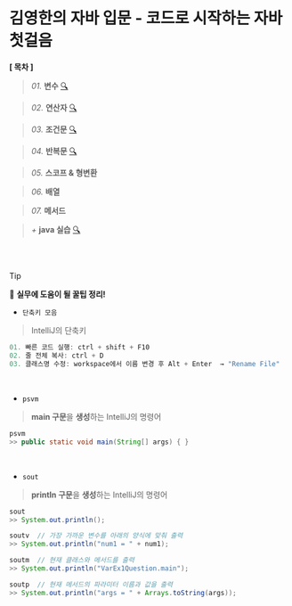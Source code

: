 # 김영한의 자바 입문 - 코드로 시작하는 자바 첫걸음

**[ 목차 ]**

> *01.* **변수** [ 🔍 ](https://github.com/Kim-SeongSu/Inflearn/blob/main/01.%20%EC%9E%90%EB%B0%94%20%EC%9E%85%EB%AC%B8/01.%20%EB%B3%80%EC%88%98%20(variable).md)

> *02.* **연산자** [ 🔍 ](https://github.com/Kim-SeongSu/Inflearn/blob/main/01.%20%EC%9E%90%EB%B0%94%20%EC%9E%85%EB%AC%B8/02.%20%EC%97%B0%EC%82%B0%EC%9E%90%20(operator).md)

> *03.* **조건문** [ 🔍 ](https://github.com/Kim-SeongSu/Inflearn/blob/main/01.%20%EC%9E%90%EB%B0%94%20%EC%9E%85%EB%AC%B8/03.%20%EC%A1%B0%EA%B1%B4%EB%AC%B8%20(conditional).md)

> *04.* **반복문** [ 🔍 ](https://github.com/Kim-SeongSu/Inflearn/blob/main/01.%20%EC%9E%90%EB%B0%94%20%EC%9E%85%EB%AC%B8/04.%20%EB%B0%98%EB%B3%B5%EB%AC%B8%20(loop).md)

> *05.* **스코프 & 형변환**

> *06.* **배열**

> *07.* **메서드**

> *+* **java 실습** [ 🔍 ](https://github.com/Kim-SeongSu/Inflearn/tree/main/01.%20%EC%9E%90%EB%B0%94%20%EC%9E%85%EB%AC%B8/src)
<br>

## 
> [!TIP]
> 🔆 **실무에 도움이 될 꿀팁 정리!**

- `단축키 모음`
> IntelliJ의 단축키
```java
01. 빠른 코드 실행: ctrl + shift + F10
02. 줄 전체 복사: ctrl + D
03. 클래스명 수정: workspace에서 이름 변경 후 Alt + Enter  → "Rename File"
```
<br>

- `psvm`
> **main 구문**을 **생성**하는 IntelliJ의 명령어
```java
psvm 
>> public static void main(String[] args) { }

```
<br>

- `sout`
> **println 구문**을 **생성**하는 IntelliJ의 명령어
```java
sout 
>> System.out.println();

soutv  // 가장 가까운 변수를 아래의 양식에 맞춰 출력
>> System.out.println("num1 = " + num1);

soutm  // 현재 클래스와 메서드를 출력
>> System.out.println("VarEx1Question.main");

soutp  // 현재 메서드의 파라미터 이름과 값을 출력
>> System.out.println("args = " + Arrays.toString(args));
```
<br>

